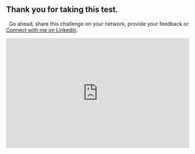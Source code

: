 ## Thank you for taking this test.

&nbsp;
Go ahead, share this challenge on your network, provide your feedback or [Connect with me on Linkedin](https://www.linkedin.com/in/liptanbiswas/).
&nbsp;
&nbsp;
<iframe src="https://pusti.vercel.app/?page=state-persistence"  style="height:300px;width:500px;border:none;" scrolling="no" title="Feedback App"> </iframe>
